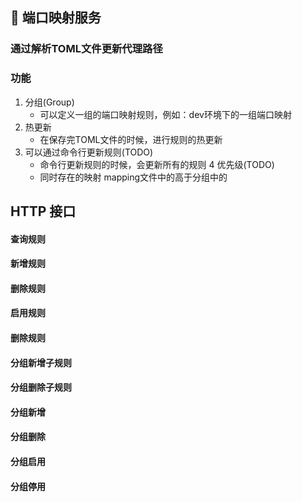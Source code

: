## 🚀 端口映射服务

### 通过解析TOML文件更新代理路径

### 功能

1. 分组(Group)
    - 可以定义一组的端口映射规则，例如：dev环境下的一组端口映射
2. 热更新
    - 在保存完TOML文件的时候，进行规则的热更新
3. 可以通过命令行更新规则(TODO)
    - 命令行更新规则的时候，会更新所有的规则
      4 优先级(TODO)
    - 同时存在的映射 mapping文件中的高于分组中的

## HTTP 接口

#### 查询规则

#### 新增规则

#### 删除规则

#### 启用规则

#### 删除规则

#### 分组新增子规则

#### 分组删除子规则

#### 分组新增

#### 分组删除

#### 分组启用

#### 分组停用
